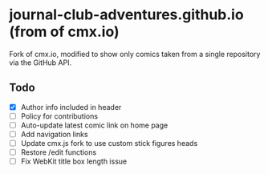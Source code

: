 # journal-club-adventures.github.io (from of cmx.io)

Fork of cmx.io, modified to show only comics taken from a single repository via the GitHub API. 


## Todo
- [x] Author info included in header
- [ ] Policy for contributions
- [ ] Auto-update latest comic link on home page
- [ ] Add navigation links
- [ ] Update cmx.js fork to use custom stick figures heads
- [ ] Restore /edit functions
- [ ] Fix WebKit title box length issue
